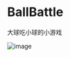 # BallBattle
大球吃小球的小游戏

![image](https://wx3.sinaimg.cn/large/006T7fyngy1gtedst3zmpj30zm0lywj1.jpg)
